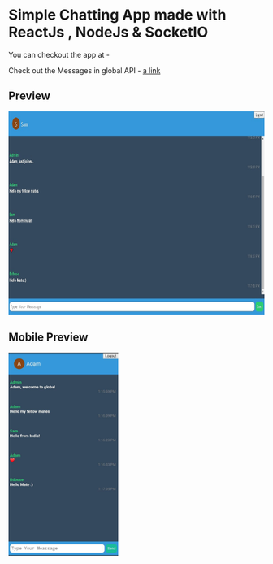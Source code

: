 <!-- @format -->

# Simple Chatting App made with ReactJs , NodeJs & SocketIO

You can checkout the app at -

Check out the Messages in global API - [a link](https://socket-msg.herokuapp.com/messages)

## Preview

<img src='/img/socket.png' height='400' width='100%' >

## Mobile Preview

<img src='/img/mobilesoc.png' height='400' >
